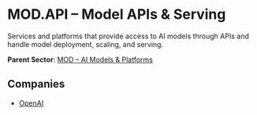 # MOD.API – Model APIs & Serving

Services and platforms that provide access to AI models through APIs and handle model deployment, scaling, and serving.


**Parent Sector**: [MOD – AI Models & Platforms](mod.md)

## Companies

- [OpenAI](../registry/openai.md)
